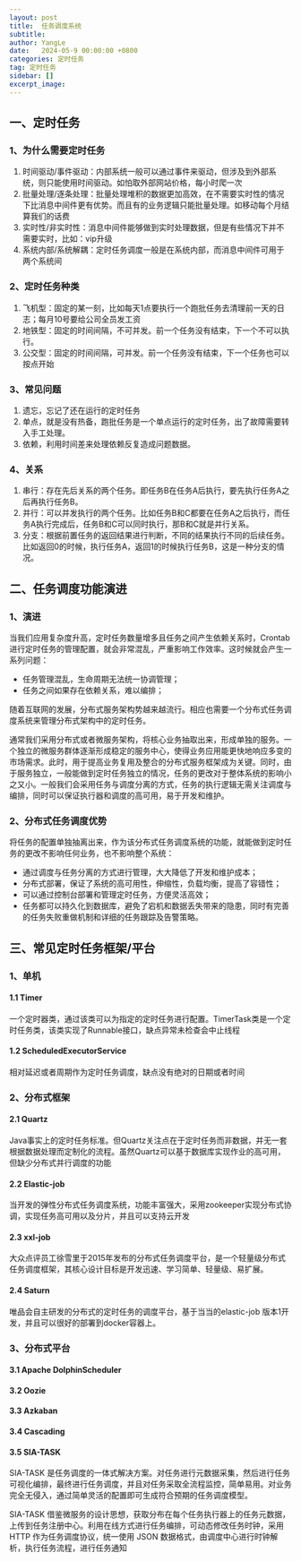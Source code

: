 ```yaml
---
layout: post
title:  任务调度系统
subtitle:
author: YangLe
date:   2024-05-9 00:00:00 +0800
categories: 定时任务
tag: 定时任务
sidebar: []
excerpt_image:
---
```






## 一、定时任务

### 1、为什么需要定时任务

1. 时间驱动/事件驱动：内部系统一般可以通过事件来驱动，但涉及到外部系统，则只能使用时间驱动。如怕取外部网站价格，每小时爬一次
2. 批量处理/逐条处理：批量处理堆积的数据更加高效，在不需要实时性的情况下比消息中间件更有优势。而且有的业务逻辑只能批量处理。如移动每个月结算我们的话费
3. 实时性/非实时性：消息中间件能够做到实时处理数据，但是有些情况下并不需要实时，比如：vip升级
4. 系统内部/系统解耦：定时任务调度一般是在系统内部，而消息中间件可用于两个系统间

### 2、定时任务种类

1. 飞机型：固定的某一刻，比如每天1点要执行一个跑批任务去清理前一天的日志；每月10号要给公司全员发工资
2. 地铁型：固定的时间间隔，不可并发。前一个任务没有结束，下一个不可以执行。
3. 公交型：固定的时间间隔，可并发。前一个任务没有结束，下一个任务也可以按点开始

### 3、常见问题

1. 遗忘，忘记了还在运行的定时任务
2. 单点，就是没有热备，跑批任务是一个单点运行的定时任务，出了故障需要转入手工处理。
3. 依赖，利用时间差来处理依赖反复造成问题数据。

### 4、关系

1. 串行：存在先后关系的两个任务。即任务B在任务A后执行，要先执行任务A之后再执行任务B。
2. 并行：可以并发执行的两个任务。比如任务B和C都要在任务A之后执行，而任务A执行完成后，任务B和C可以同时执行，那B和C就是并行关系。
3. 分支：根据前置任务的返回结果进行判断，不同的结果执行不同的后续任务。比如返回0的时候，执行任务A，返回1的时候执行任务B，这是一种分支的情况。



## 二、任务调度功能演进

### 1、演进

当我们应用复杂度升高，定时任务数量增多且任务之间产生依赖关系时，Crontab 进行定时任务的管理配置，就会非常混乱，严重影响工作效率。这时候就会产生一系列问题：

- 任务管理混乱，生命周期无法统一协调管理；
- 任务之间如果存在依赖关系，难以编排；

随着互联网的发展，分布式服务架构势越来越流行。相应也需要一个分布式任务调度系统来管理分布式架构中的定时任务。

通常我们采用分布式或者微服务架构，将核心业务抽取出来，形成单独的服务。一个独立的微服务群体逐渐形成稳定的服务中心，使得业务应用能更快地响应多变的市场需求。此时，用于提高业务复用及整合的分布式服务框架成为关键。同时，由于服务独立，一般能做到定时任务独立的情况，任务的更改对于整体系统的影响小之又小。一般我们会采用任务与调度分离的方式，任务的执行逻辑无需关注调度与编排，同时可以保证执行器和调度的高可用，易于开发和维护。

### 2、分布式任务调度优势

将任务的配置单独抽离出来，作为该分布式任务调度系统的功能，就能做到定时任务的更改不影响任何业务，也不影响整个系统：

- 通过调度与任务分离的方式进行管理，大大降低了开发和维护成本；
- 分布式部署，保证了系统的高可用性，伸缩性，负载均衡，提高了容错性；
- 可以通过控制台部署和管理定时任务，方便灵活高效；
- 任务都可以持久化到数据库，避免了宕机和数据丢失带来的隐患，同时有完善的任务失败重做机制和详细的任务跟踪及告警策略。





## 三、常见定时任务框架/平台



### 1、单机

#### 1.1 Timer

一个定时器类，通过该类可以为指定的定时任务进行配置。TimerTask类是一个定时任务类，该类实现了Runnable接口，缺点异常未检查会中止线程

#### 1.2 ScheduledExecutorService

相对延迟或者周期作为定时任务调度，缺点没有绝对的日期或者时间

### 2、分布式框架

#### 2.1 Quartz

Java事实上的定时任务标准。但Quartz关注点在于定时任务而非数据，并无一套根据数据处理而定制化的流程。虽然Quartz可以基于数据库实现作业的高可用，但缺少分布式并行调度的功能

#### 2.2 Elastic-job

当开发的弹性分布式任务调度系统，功能丰富强大，采用zookeeper实现分布式协调，实现任务高可用以及分片，并且可以支持云开发

#### 2.3 xxl-job

大众点评员工徐雪里于2015年发布的分布式任务调度平台，是一个轻量级分布式任务调度框架，其核心设计目标是开发迅速、学习简单、轻量级、易扩展。

#### 2.4 Saturn

唯品会自主研发的分布式的定时任务的调度平台，基于当当的elastic-job 版本1开发，并且可以很好的部署到docker容器上。



### 3、分布式平台

#### 3.1 Apache DolphinScheduler



#### 3.2 Oozie



#### 3.3 Azkaban



#### 3.4 Cascading



#### 3.5 SIA-TASK

SIA-TASK 是任务调度的一体式解决方案。对任务进行元数据采集，然后进行任务可视化编排，最终进行任务调度，并且对任务采取全流程监控，简单易用。对业务完全无侵入，通过简单灵活的配置即可生成符合预期的任务调度模型。

SIA-TASK 借鉴微服务的设计思想，获取分布在每个任务执行器上的任务元数据，上传到任务注册中心。利用在线方式进行任务编排，可动态修改任务时钟，采用 HTTP 作为任务调度协议，统一使用 JSON 数据格式，由调度中心进行时钟解析，执行任务流程，进行任务通知